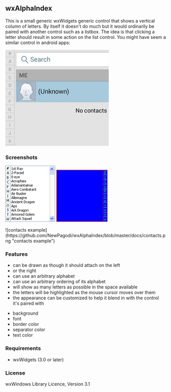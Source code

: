 ## wxAlphaIndex

This is a small generic wxWidgets generic control that shows a vertical column of letters.  By itself it doesn't do much but it would ordinarily be paired with another control such as a listbox.  The idea is that clicking a letter should result in some action on the list control.  You might have seem a similar control in android apps:

![Android example](https://github.com/NewPagodi/wxAlphaIndex/blob/master/docs/android.jpg "Android example") 

### Screenshots
![Listbox example](https://github.com/NewPagodi/wxAlphaIndex/blob/master/docs/list.png "Listbox example") 
![panel example](https://github.com/NewPagodi/wxAlphaIndex/blob/master/docs/panel.png "panel example")
<p>![contacts example](https://github.com/NewPagodi/wxAlphaIndex/blob/master/docs/contacts.png "contacts example")</p>

### Features
* can be drawn as though it should attach on the left
* or the right
* can use an arbitrary alphabet
* can use an arbitrary ordering of its alphabet
* will show as many letters as possible in the space available
* the letters will be highlighted as the mouse cursor moves over them
* the appearance can be customized to help it blend in with the control it's paired with
 + background
 + font
 + border color
 + separator color
 + text color

### Requirements
* wxWidgets (3.0 or later)

### License
wxWindows Library Licence, Version 3.1